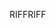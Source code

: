 <span data-ttu-id="b7ddd-101">RIFF</span><span class="sxs-lookup"><span data-stu-id="b7ddd-101">RIFF</span></span>